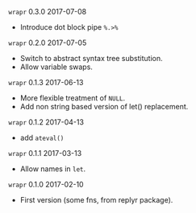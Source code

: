 
`wrapr` 0.3.0 2017-07-08

 * Introduce dot block pipe `%.>%`

`wrapr` 0.2.0 2017-07-05

 * Switch to abstract syntax tree substitution.
 * Allow variable swaps.

`wrapr` 0.1.3 2017-06-13

 * More flexible treatment of `NULL`.
 * Add non string based version of let() replacement.

`wrapr` 0.1.2 2017-04-13
 
 * add `ateval()`

`wrapr` 0.1.1 2017-03-13

 * Allow names in `let`.

`wrapr` 0.1.0 2017-02-10
 
 * First version (some fns, from replyr package).
